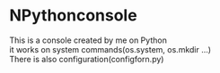 # NPythonconsole
This is a console created by me on Python
<br>it works on system commands(os.system, os.mkdir ...)
<br>There is also configuration(configforn.py)
